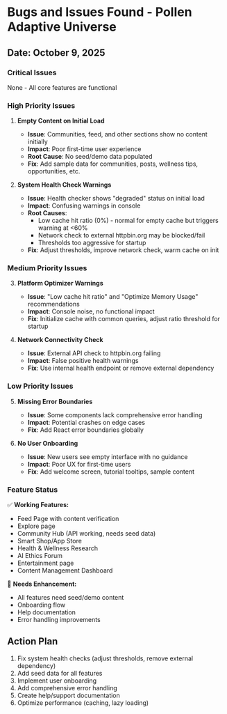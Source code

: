 # Bugs and Issues Found - Pollen Adaptive Universe

## Date: October 9, 2025

### Critical Issues
None - All core features are functional

### High Priority Issues

1. **Empty Content on Initial Load**
   - **Issue**: Communities, feed, and other sections show no content initially
   - **Impact**: Poor first-time user experience
   - **Root Cause**: No seed/demo data populated
   - **Fix**: Add sample data for communities, posts, wellness tips, opportunities, etc.

2. **System Health Check Warnings**
   - **Issue**: Health checker shows "degraded" status on initial load
   - **Impact**: Confusing warnings in console
   - **Root Causes**:
     - Low cache hit ratio (0%) - normal for empty cache but triggers warning at <60%
     - Network check to external httpbin.org may be blocked/fail
     - Thresholds too aggressive for startup
   - **Fix**: Adjust thresholds, improve network check, warm cache on init

### Medium Priority Issues

3. **Platform Optimizer Warnings**
   - **Issue**: "Low cache hit ratio" and "Optimize Memory Usage" recommendations
   - **Impact**: Console noise, no functional impact
   - **Fix**: Initialize cache with common queries, adjust ratio threshold for startup

4. **Network Connectivity Check**
   - **Issue**: External API check to httpbin.org failing
   - **Impact**: False positive health warnings
   - **Fix**: Use internal health endpoint or remove external dependency

### Low Priority Issues

5. **Missing Error Boundaries**
   - **Issue**: Some components lack comprehensive error handling
   - **Impact**: Potential crashes on edge cases
   - **Fix**: Add React error boundaries globally

6. **No User Onboarding**
   - **Issue**: New users see empty interface with no guidance
   - **Impact**: Poor UX for first-time users
   - **Fix**: Add welcome screen, tutorial tooltips, sample content

### Feature Status

✅ **Working Features:**
- Feed Page with content verification
- Explore page
- Community Hub (API working, needs seed data)
- Smart Shop/App Store
- Health & Wellness Research
- AI Ethics Forum
- Entertainment page
- Content Management Dashboard

📝 **Needs Enhancement:**
- All features need seed/demo content
- Onboarding flow
- Help documentation
- Error handling improvements

## Action Plan

1. Fix system health checks (adjust thresholds, remove external dependency)
2. Add seed data for all features
3. Implement user onboarding
4. Add comprehensive error handling
5. Create help/support documentation
6. Optimize performance (caching, lazy loading)
